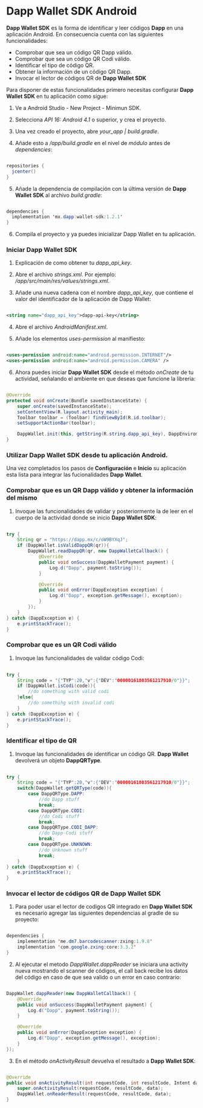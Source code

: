 # Dapp Wallet SDK Android #

**Dapp Wallet SDK** es la forma de identificar y leer códigos **Dapp** en una aplicación Android. En consecuencia cuenta con las siguientes funcionalidades:

* Comprobar que sea un código QR Dapp válido.
* Comprobar que sea un código QR Codi válido.
* Identificar el tipo de código QR.
* Obtener la información de un código QR Dapp.
* Invocar el lector de códigos QR de **Dapp Wallet SDK**

Para disponer de estas funcionalidades primero necesitas configurar **Dapp Wallet SDK** en tu aplicación como sigue:

1. Ve a Android Studio - New Project - Minimun SDK.

2. Selecciona *API 16: Android 4.1* o superior, y crea el proyecto.

3. Una vez creado el proyecto, abre *your_app | build.gradle*.

4. Añade esto a */app/build.gradle* en el nivel de *módulo* antes de *dependencies*:

```java

repositories {
  jcenter()
}

```

5. Añade la dependencia de compilación con la última versión de **Dapp Wallet SDK** al archivo *build.gradle*:

```java

dependencies {
  implementation 'mx.dapp:wallet-sdk:1.2.1'
}

```

6. Compila el proyecto y ya puedes inicializar Dapp Wallet en tu aplicación.

### Iniciar **Dapp Wallet SDK**

1. Explicación de como obtener tu *dapp_api_key*.

2. Abre el archivo *strings.xml*. Por ejemplo: */app/src/main/res/values/strings.xml*.

3. Añade una nueva cadena con el nombre *dapp_api_key*, que contiene el valor del identificador de la aplicación de Dapp Wallet:

```xml

<string name="dapp_api_key">dapp-api-key</string>

```

4. Abre el archivo *AndroidManifest.xml*.

5. Añade los elementos *uses-permission* al manifiesto:

```xml

<uses-permission android:name="android.permission.INTERNET"/>
<uses-permission android:name="android.permission.CAMERA" />

```

6. Ahora puedes iniciar **Dapp Wallet SDK** desde el método *onCreate* de tu actividad, señalando el ambiente en que deseas que funcione la libreria:

```java

@Override
protected void onCreate(Bundle savedInstanceState) {
    super.onCreate(savedInstanceState);
    setContentView(R.layout.activity_main);
    Toolbar toolbar = (Toolbar) findViewById(R.id.toolbar);
    setSupportActionBar(toolbar);

    DappWallet.init(this, getString(R.string.dapp_api_key), DappEnviroment.SANDBOX);
}

```

### Utilizar **Dapp Wallet SDK** desde tu aplicación Android.

Una vez completados los pasos de **Configuración** e **Inicio** su aplicación esta lista para integrar las fucionalidades **Dapp Wallet**.

### Comprobar que es un QR Dapp válido y obtener la información del mismo

1. Invoque las funcionalidades de validar y posteriormente la de leer en el cuerpo de la actividad donde se inicio **Dapp Wallet SDK**:

```java
                 
try {
    String qr = "https://dapp.mx/c/oW9BYXqJ";
    if (DappWallet.isValidDappQR(qr)){
        DappWallet.readDappQR(qr, new DappWalletCallback() {
            @Override
            public void onSuccess(DappWalletPayment payment) {
                Log.d("Dapp", payment.toString());
            }

            @Override
            public void onError(DappException exception) {
                Log.d("Dapp", exception.getMessage(), exception);
            }
        });
    }
} catch (DappException e) {
    e.printStackTrace();
}

```

### Comprobar que es un QR Codi válido

1. Invoque las funcionalidades de validar código Codi:

```java
                 
try {
    String code = "{"TYP":20,"v":{"DEV":"00000161803561217910/0"}}";
    if (DappWallet.isCodi(code)){
        //do something with valid codi
    }else{
        //do somethihg with invalid codi
    }
} catch (DappException e) {
    e.printStackTrace();
}

```

### Identificar el tipo de QR

1. Invoque las funcionalidades de identificar un código QR. **Dapp Wallet** devolverá un objeto **DappQRType**.

```java
                 
try {
    String code = "{"TYP":20,"v":{"DEV":"00000161803561217910/0"}}";
    switch(DappWallet.getQRType(code)){
        case DappQRType.DAPP:
            //do Dapp stuff
            break;
        case DappQRType.CODI:
            //do Codi stuff
            break;
        case DappQRType.CODI_DAPP:
            //do Dapp-Codi stuff
            break;
        case DappQRType.UNKNOWN:
            //do Unknown stuff
            break;
    }
} catch (DappException e) {
    e.printStackTrace();
}

```

### Invocar el lector de códigos QR de **Dapp Wallet SDK**

1. Para poder usar el lector de codigos QR integrado en **Dapp Wallet SDK** es necesario agregar las siguientes dependencias al gradle de su proyecto:

```java

dependencies {
    implementation 'me.dm7.barcodescanner:zxing:1.9.8'
    implementation 'com.google.zxing:core:3.3.2'
}

```

2. Al ejecutar el metodo *DappWallet.dappReader* se iniciara una activity nueva mostrando el scanner de códigos, el call back recibe los datos del código en caso de que sea valido o un error en caso contrario:

```java

DappWallet.dappReader(new DappWalletCallback() {
    @Override
    public void onSuccess(DappWalletPayment payment) {
        Log.d("Dapp", payment.toString());
    }

    @Override
    public void onError(DappException exception) {
        Log.d("Dapp", exception.getMessage(), exception);
    }
});

```

3. En el método *onActivityResult* devuelva el resultado a **Dapp Wallet SDK**:

```java

@Override
public void onActivityResult(int requestCode, int resultCode, Intent data) {
    super.onActivityResult(requestCode, resultCode, data);
    DappWallet.onReaderResult(requestCode, resultCode, data);
}

```
